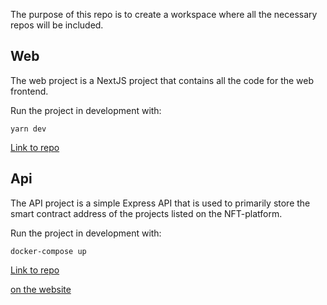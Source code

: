 The purpose of this repo is to create a workspace where all the necessary repos will be included.

## Web

The web project is a NextJS project that contains all the code for the web frontend.

Run the project in development with:

```
yarn dev
```

[Link to repo]("https://github.com/magnuslundstrom/nft-platform-web/")

## Api

The API project is a simple Express API that is used to primarily store the smart contract address of the projects listed on the NFT-platform.

Run the project in development with:

```
docker-compose up
```

[Link to repo]("https://github.com/magnuslundstrom/nft-platform-api/")

[on the website](https://reactjs.org/)
